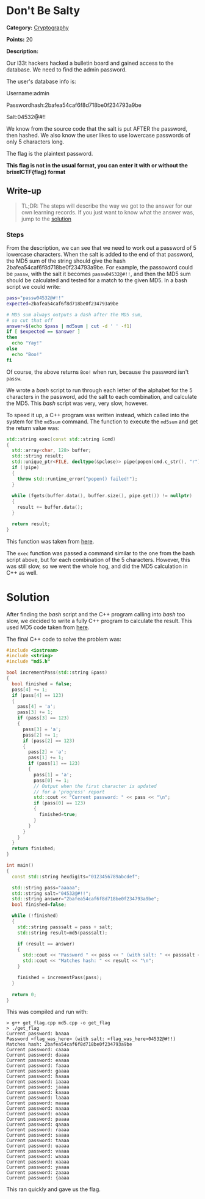 # Don't Be Salty
**Category:** [Cryptography](../README.md)

**Points:** 20

**Description:**

Our l33t hackers hacked a bulletin board and gained access to the database. We need to find the admin password.

The user's database info is:

Username:admin

Passwordhash:2bafea54caf6f8d718be0f234793a9be

Salt:04532@#!!


We know from the source code that the salt is put AFTER the password, then hashed. We also know the user likes to use lowercase passwords of only 5 characters long.

The flag is the plaintext password.

**This flag is not in the usual format, you can enter it with or without the brixelCTF{flag} format**

## Write-up
> TL;DR: The steps will describe the way we got to the answer for our own learning records. If you just want to know what the answer was, jump to the [solution](#solution)

### Steps
From the description, we can see that we need to work out a password of 5 lowercase characters. When the salt is added to the end of that password, the MD5 sum of the string should give the hash 2bafea54caf6f8d718be0f234793a9be. For example, the passoword could be `passw`, with the salt it becomes `passw04532@#!!`, and then the MD5 sum should be calculated and tested for a match to the given MD5. In a bash script we could write:
```bash
pass="passw04532@#!!"
expected=2bafea54caf6f8d718be0f234793a9be

# MD5 sum always outputs a dash after the MD5 sum,
# so cut that off
answer=$(echo $pass | md5sum | cut -d ' ' -f1)
if [ $expected == $answer ]
then
  echo "Yay!"
else
  echo "Boo!"
fi
```
Of course, the above returns `Boo!` when run, because the password isn't `passw`.

We wrote a *bash* script to run through each letter of the alphabet for the 5 characters in the password, add the salt to each combination, and calculate the MD5. This *bash* script was very, very slow, however.

To speed it up, a C++ program was written instead, which called into the system for the `md5sum` command. The function to execute the `md5sum` and get the return value was:
```cpp
std::string exec(const std::string &cmd) 
{
  std::array<char, 128> buffer;
  std::string result;
  std::unique_ptr<FILE, decltype(&pclose)> pipe(popen(cmd.c_str(), "r"), pclose);
  if (!pipe) 
  {
    throw std::runtime_error("popen() failed!");
  }
  
  while (fgets(buffer.data(), buffer.size(), pipe.get()) != nullptr) 
  {
    result += buffer.data();
  }

  return result;
}
```
This function was taken from [here](https://stackoverflow.com/a/478960).

The `exec` function was passed a command similar to the one from the bash script above, but for each combination of the 5 characters. However, this was still slow, so we went the whole hog, and did the MD5 calculation in C++ as well.

# Solution
After finding the *bash* script and the C++ program calling into *bash* too slow, we decided to write a fully C++ program to calculate the result. This used MD5 code taken from [here](http://www.zedwood.com/article/cpp-md5-function).

The final C++ code to solve the problem was:
```cpp
#include <iostream>
#include <string>
#include "md5.h"

bool incrementPass(std::string &pass)
{
  bool finished = false;
  pass[4] += 1;
  if (pass[4] == 123)
  {
    pass[4] = 'a';
    pass[3] += 1;
    if (pass[3] == 123)
    {
      pass[3] = 'a';
      pass[2] += 1;
      if (pass[2] == 123)
      {
        pass[2] = 'a';
        pass[1] += 1;
        if (pass[1] == 123)
        {
          pass[1] = 'a';
          pass[0] += 1;
          // Output when the first character is updated
          // for a 'progress' report
          std::cout << "Current password: " << pass << "\n";
          if (pass[0] == 123)
          {
            finished=true;
          }
        }
      }
    }
  }
  return finished;
}

int main()
{
  const std::string hexdigits="0123456789abcdef";

  std::string pass="aaaaa";
  std::string salt="04532@#!!";
  std::string answer="2bafea54caf6f8d718be0f234793a9be";
  bool finished=false;

  while (!finished)
  {
    std::string passsalt = pass + salt;
    std::string result=md5(passsalt);

    if (result == answer)
    {
      std::cout << "Password " << pass << " (with salt: " << passsalt << ")\n";
      std::cout << "Matches hash: " << result << "\n";
    }

    finished = incrementPass(pass);
  }
  
  return 0;
}
```
This was compiled and run with:
```
> g++ get_flag.cpp md5.cpp -o get_flag
> ./get_flag
Current password: baaaa
Password <flag_was_here> (with salt: <flag_was_here>04532@#!!)
Matches hash: 2bafea54caf6f8d718be0f234793a9be
Current password: caaaa
Current password: daaaa
Current password: eaaaa
Current password: faaaa
Current password: gaaaa
Current password: haaaa
Current password: iaaaa
Current password: jaaaa
Current password: kaaaa
Current password: laaaa
Current password: maaaa
Current password: naaaa
Current password: oaaaa
Current password: paaaa
Current password: qaaaa
Current password: raaaa
Current password: saaaa
Current password: taaaa
Current password: uaaaa
Current password: vaaaa
Current password: waaaa
Current password: xaaaa
Current password: yaaaa
Current password: zaaaa
Current password: {aaaa
```
This ran quickly and gave us the flag.
